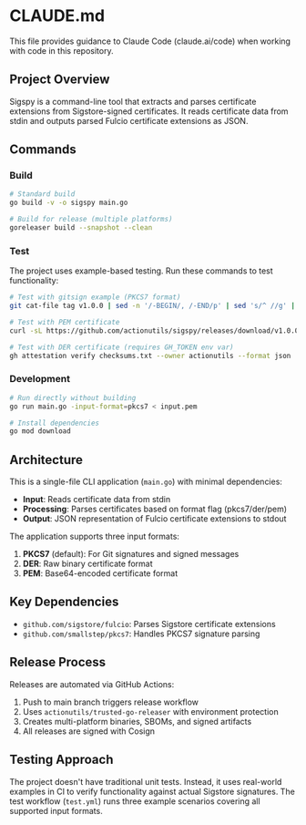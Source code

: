 # CLAUDE.md

This file provides guidance to Claude Code (claude.ai/code) when working with code in this repository.

## Project Overview

Sigspy is a command-line tool that extracts and parses certificate extensions from Sigstore-signed certificates. It reads certificate data from stdin and outputs parsed Fulcio certificate extensions as JSON.

## Commands

### Build
```bash
# Standard build
go build -v -o sigspy main.go

# Build for release (multiple platforms)
goreleaser build --snapshot --clean
```

### Test
The project uses example-based testing. Run these commands to test functionality:
```bash
# Test with gitsign example (PKCS7 format)
git cat-file tag v1.0.0 | sed -n '/-BEGIN/, /-END/p' | sed 's/^ //g' | sed 's/gpgsig //g' | ./sigspy -input-format=pkcs7 | jq -S .

# Test with PEM certificate
curl -sL https://github.com/actionutils/sigspy/releases/download/v1.0.0/checksums.txt.pem | base64 -d | ./sigspy -input-format=pem | jq -S .

# Test with DER certificate (requires GH_TOKEN env var)
gh attestation verify checksums.txt --owner actionutils --format json | jq -r '.[0].attestation.bundle.verificationMaterial.certificate.rawBytes' | base64 -d | ./sigspy -input-format=der | jq -S .
```

### Development
```bash
# Run directly without building
go run main.go -input-format=pkcs7 < input.pem

# Install dependencies
go mod download
```

## Architecture

This is a single-file CLI application (`main.go`) with minimal dependencies:
- **Input**: Reads certificate data from stdin
- **Processing**: Parses certificates based on format flag (pkcs7/der/pem)
- **Output**: JSON representation of Fulcio certificate extensions to stdout

The application supports three input formats:
1. **PKCS7** (default): For Git signatures and signed messages
2. **DER**: Raw binary certificate format
3. **PEM**: Base64-encoded certificate format

## Key Dependencies
- `github.com/sigstore/fulcio`: Parses Sigstore certificate extensions
- `github.com/smallstep/pkcs7`: Handles PKCS7 signature parsing

## Release Process

Releases are automated via GitHub Actions:
1. Push to main branch triggers release workflow
2. Uses `actionutils/trusted-go-releaser` with environment protection
3. Creates multi-platform binaries, SBOMs, and signed artifacts
4. All releases are signed with Cosign

## Testing Approach

The project doesn't have traditional unit tests. Instead, it uses real-world examples in CI to verify functionality against actual Sigstore signatures. The test workflow (`test.yml`) runs three example scenarios covering all supported input formats.